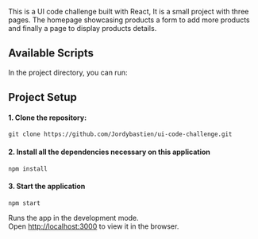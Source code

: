 This is a UI code challenge built with React, It is a small project with three pages.
The homepage showcasing products a form to add more products and finally a page to display products details.

## Available Scripts

In the project directory, you can run:

## Project Setup

#### 1. Clone the repository:
`git clone https://github.com/Jordybastien/ui-code-challenge.git`

#### 2. Install all the dependencies necessary on this application
`npm install`

#### 3. Start the application
`npm start`

Runs the app in the development mode.<br />
Open [http://localhost:3000](http://localhost:3000) to view it in the browser.

